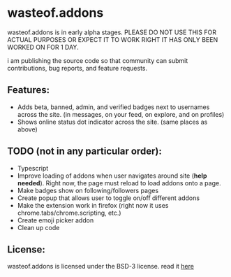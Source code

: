 # wasteof.addons
wasteof.addons is in early alpha stages. PLEASE DO NOT USE THIS FOR ACTUAL PURPOSES OR EXPECT IT TO WORK RIGHT IT HAS ONLY BEEN WORKED ON FOR 1 DAY.

i am publishing the source code so that community can submit contributions, bug reports, and feature requests.

## Features:
- Adds beta, banned, admin, and verified badges next to usernames across the site. (in messages, on your feed, on explore, and on profiles)
- Shows online status dot indicator across the site. (same places as above)

## TODO (not in any particular order):
- Typescript
- Improve loading of addons when user navigates around site (**help needed**). Right now, the page must reload to load addons onto a page.
- Make badges show on following/followers pages
- Create popup that allows user to toggle on/off different addons
- Make the extension work in firefox (right now it uses chrome.tabs/chrome.scripting, etc.)
- Create emoji picker addon
- Clean up code

## License:
wasteof.addons is licensed under the BSD-3 license. read it [here](LICENSE)
